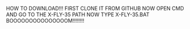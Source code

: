 HOW TO DOWNLOAD!!!
FIRST CLONE IT FROM GITHUB 
NOW OPEN CMD AND GO TO THE X-FLY-35 PATH
NOW TYPE X-FLY-35.BAT 
BOOOOOOOOOOOOOOOM!!!!!!!!
